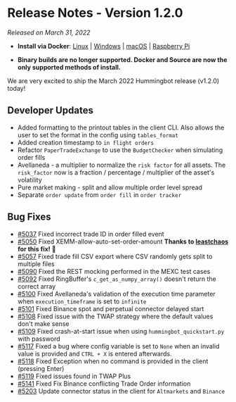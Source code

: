 # Release Notes - Version 1.2.0

*Released on March 31, 2022*

- **Install via Docker**: [Linux](/installation/docker/#linuxubuntu) | [Windows](/installation/docker/#windows) | [macOS](/installation/docker/#macos) | [Raspberry Pi](/installation/raspberry-pi/#install-via-docker)

- **Binary builds are no longer supported. Docker and Source are now the only supported methods of install.**


We are very excited to ship the March 2022 Hummingbot release (v1.2.0) today!


## Developer Updates

- Added formatting to the printout tables in the client CLI. Also allows the user to set the format in the config using `tables_format`
- Added creation timestamp to `in flight orders`
- Refactor `PaperTradeExchange` to use the `BudgetChecker` when simulating order fills
- Avellaneda - a multiplier to normalize the `risk factor` for all assets. The `risk_factor` now is a fraction / percentage / multiplier of the asset's volatility
- Pure market making - split and allow multiple order level spread
- Separate `order update` from `order fill` in `order tracker`



## Bug Fixes

- [#5037](https://github.com/hummingbot/hummingbot/issues/5037) Fixed incorrect trade ID in order filled event
- [#5050](https://github.com/hummingbot/hummingbot/issues/5050) Fixed XEMM-allow-auto-set-order-amount **Thanks to [leastchaos](https://github.com/leastchaos) for this fix! 🙏**
- [#5057](https://github.com/hummingbot/hummingbot/issues/5057) Fixed trade fill CSV export where CSV randomly gets split to multiple files
- [#5090](https://github.com/hummingbot/hummingbot/issues/5090) Fixed the REST mocking performed in the MEXC test cases
- [#5092](https://github.com/hummingbot/hummingbot/issues/5092) Fixed RingBuffer's `c_get_as_numpy_array()` doesn't return the correct array
- [#5100](https://github.com/hummingbot/hummingbot/issues/5100) Fixed Avellaneda's validation of the execution time parameter when `execution_timeframe` is set to `infinite`
- [#5101](https://github.com/hummingbot/hummingbot/issues/5101) Fixed Binance spot and perpetual connector delayed start 
- [#5108](https://github.com/hummingbot/hummingbot/issues/5108) Fixed issue with the TWAP strategy where the default values don't make sense
- [#5109](https://github.com/hummingbot/hummingbot/issues/5109) Fixed crash-at-start issue when using `hummingbot_quickstart.py` with password
- [#5117](https://github.com/hummingbot/hummingbot/issues/5117) Fixed a bug where config variable is set to `None` when an invalid value is provided and `CTRL + X` is entered afterwards.
- [#5118](https://github.com/hummingbot/hummingbot/issues/5118) Fixed Exception when no command is provided in the client (pressing Enter)
- [#5119](https://github.com/hummingbot/hummingbot/issues/5119) Fixed issues found in TWAP Plus
- [#5141](https://github.com/hummingbot/hummingbot/issues/5141) Fixed Fix Binance conflicting Trade Order information
- [#5203](https://github.com/hummingbot/hummingbot/issues/5203) Update connector status in the client for `Altmarkets` and `Binance`
